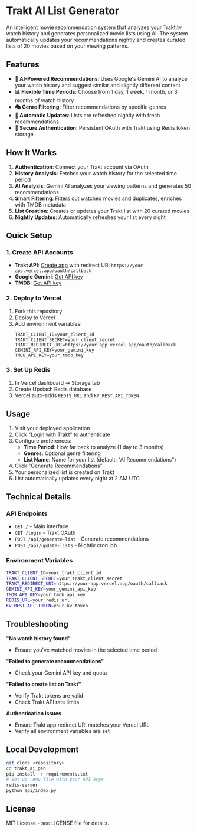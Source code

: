 # Trakt AI List Generator

An intelligent movie recommendation system that analyzes your Trakt.tv watch history and generates personalized movie lists using AI. The system automatically updates your recommendations nightly and creates curated lists of 20 movies based on your viewing patterns.

## Features

- **🤖 AI-Powered Recommendations**: Uses Google's Gemini AI to analyze your watch history and suggest similar and slightly different content
- **📊 Flexible Time Periods**: Choose from 1 day, 1 week, 1 month, or 3 months of watch history
- **🎭 Genre Filtering**: Filter recommendations by specific genres
- **🔄 Automatic Updates**: Lists are refreshed nightly with fresh recommendations
- **🔐 Secure Authentication**: Persistent OAuth with Trakt using Redis token storage

## How It Works

1. **Authentication**: Connect your Trakt account via OAuth
2. **History Analysis**: Fetches your watch history for the selected time period
3. **AI Analysis**: Gemini AI analyzes your viewing patterns and generates 50 recommendations
4. **Smart Filtering**: Filters out watched movies and duplicates, enriches with TMDB metadata
5. **List Creation**: Creates or updates your Trakt list with 20 curated movies
6. **Nightly Updates**: Automatically refreshes your list every night

## Quick Setup

### 1. Create API Accounts
- **Trakt API**: [Create app](https://trakt.tv/oauth/applications) with redirect URI `https://your-app.vercel.app/oauth/callback`
- **Google Gemini**: [Get API key](https://makersuite.google.com/app/apikey)
- **TMDB**: [Get API key](https://www.themoviedb.org/settings/api)

### 2. Deploy to Vercel
1. Fork this repository
2. Deploy to Vercel
3. Add environment variables:
   ```
   TRAKT_CLIENT_ID=your_client_id
   TRAKT_CLIENT_SECRET=your_client_secret
   TRAKT_REDIRECT_URI=https://your-app.vercel.app/oauth/callback
   GEMINI_API_KEY=your_gemini_key
   TMDB_API_KEY=your_tmdb_key
   ```

### 3. Set Up Redis
1. In Vercel dashboard → Storage tab
2. Create Upstash Redis database
3. Vercel auto-adds `REDIS_URL` and `KV_REST_API_TOKEN`

## Usage

1. Visit your deployed application
2. Click "Login with Trakt" to authenticate
3. Configure preferences:
   - **Time Period**: How far back to analyze (1 day to 3 months)
   - **Genres**: Optional genre filtering
   - **List Name**: Name for your list (default: "AI Recommendations")
4. Click "Generate Recommendations"
5. Your personalized list is created on Trakt
6. List automatically updates every night at 2 AM UTC

## Technical Details

### API Endpoints
- `GET /` - Main interface
- `GET /login` - Trakt OAuth
- `POST /api/generate-list` - Generate recommendations
- `POST /api/update-lists` - Nightly cron job

### Environment Variables
```bash
TRAKT_CLIENT_ID=your_trakt_client_id
TRAKT_CLIENT_SECRET=your_trakt_client_secret
TRAKT_REDIRECT_URI=https://your-app.vercel.app/oauth/callback
GEMINI_API_KEY=your_gemini_api_key
TMDB_API_KEY=your_tmdb_api_key
REDIS_URL=your_redis_url
KV_REST_API_TOKEN=your_kv_token
```

## Troubleshooting

**"No watch history found"**
- Ensure you've watched movies in the selected time period

**"Failed to generate recommendations"**
- Check your Gemini API key and quota

**"Failed to create list on Trakt"**
- Verify Trakt tokens are valid
- Check Trakt API rate limits

**Authentication issues**
- Ensure Trakt app redirect URI matches your Vercel URL
- Verify all environment variables are set

## Local Development

```bash
git clone <repository>
cd trakt_ai_gen
pip install -r requirements.txt
# Set up .env file with your API keys
redis-server
python api/index.py
```

## License

MIT License - see LICENSE file for details.